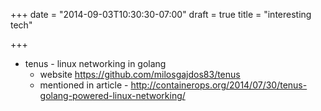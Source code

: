 +++
date = "2014-09-03T10:30:30-07:00"
draft = true
title = "interesting tech"

+++

- tenus - linux networking in golang
  - website https://github.com/milosgajdos83/tenus
  - mentioned in article - http://containerops.org/2014/07/30/tenus-golang-powered-linux-networking/

